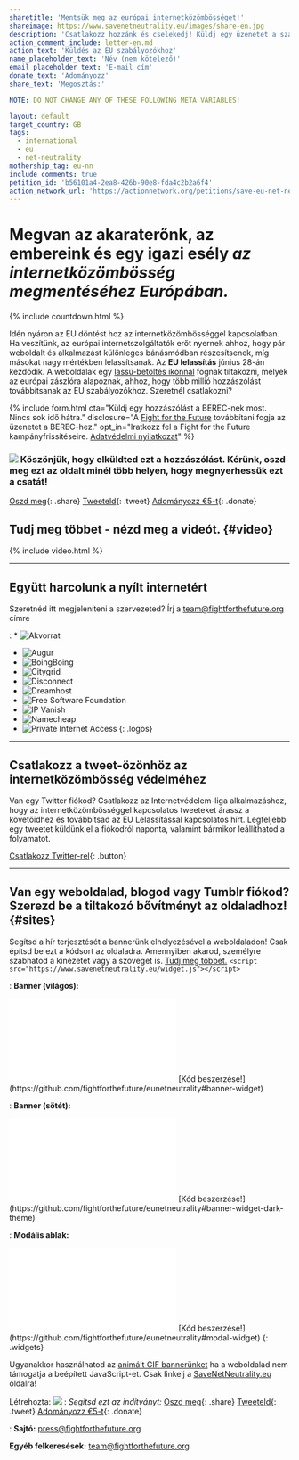 ```yaml
---
sharetitle: 'Mentsük meg az európai internetközömbösséget!'
shareimage: https://www.savenetneutrality.eu/images/share-en.jpg
description: 'Csatlakozz hozzánk és cselekedj! Küldj egy üzenetet a szabályozódnak.'
action_comment_include: letter-en.md
action_text: 'Küldés az EU szabályozókhoz'
name_placeholder_text: 'Név (nem kötelező)'
email_placeholder_text: 'E-mail cím'
donate_text: 'Adományozz'
share_text: 'Megosztás:'

NOTE: DO NOT CHANGE ANY OF THESE FOLLOWING META VARIABLES!

layout: default
target_country: GB
tags:
  - international
  - eu
  - net-neutrality
mothership_tag: eu-nn
include_comments: true
petition_id: 'b56101a4-2ea8-426b-90e8-fda4c2b2a6f4'
action_network_url: 'https://actionnetwork.org/petitions/save-eu-net-neutrality'
---
```


# Megvan **az akaraterőnk**, **az embereink** és **egy igazi esély** _az internetközömbösség megmentéséhez Európában._

{% include countdown.html %}

Idén nyáron az EU döntést hoz az internetközömbösséggel kapcsolatban. Ha veszítünk, az európai internetszolgáltatók erőt nyernek ahhoz, hogy pár weboldalt és alkalmazást különleges bánásmódban részesítsenek, míg másokat nagy mértékben lelassítsanak. Az **EU lelassítás** június 28-án kezdődik. A weboldalak egy [lassú-betöltés ikonnal](#sites) fognak tiltakozni, melyek az európai zászlóra alapoznak, ahhoz, hogy több millió hozzászólást továbbítsanak az EU szabályozókhoz. Szeretnél csatlakozni?

{% include form.html
  cta="Küldj egy hozzászólást a BEREC-nek most. Nincs sok idő hátra."
  disclosure="A [Fight for the Future](https://www.fightforthefuture.org) továbbítani fogja az üzenetet a BEREC-hez."
  opt_in="Iratkozz fel a Fight for the Future kampányfrissítéseire. [Adatvédelmi nyilatkozat](https://www.fightforthefuture.org/privacy)"
%}

### ![](/images/heart.png) Köszönjük, hogy elküldted ezt a hozzászólást. Kérünk, oszd meg ezt az oldalt minél több helyen, hogy megnyerhessük ezt a csatát!

[Oszd meg](https://www.facebook.com/sharer/sharer.php?u=http://www.savenetneutrality.eu){: .share}
[Tweeteld](https://twitter.com/intent/tweet?text=http%3A%2F%2Fwww.savenetneutrality.eu){: .tweet}
[Adományozz €5-t](https://donate.fightforthefuture.org/?tag=eu-nn){: .donate}

## Tudj meg többet - nézd meg a videót. {#video}

{% include video.html %}

----

## Együtt harcolunk a nyílt internetért

Szeretnéd itt megjeleníteni a szervezeted? Írj a [team@fightforthefuture.org](mailto:team@fightforthefuture.org) címre

: * ![Akvorrat](/images/logos/akvorrat.png)
  * ![Augur](/images/logos/augur.png)
  * ![BoingBoing](/images/logos/boingboing.png)
  * ![Citygrid](/images/logos/citygrid.png)
  * ![Disconnect](/images/logos/disconnectme.png)
  * ![Dreamhost](/images/logos/dreamhost.png)
  * ![Free Software Foundation](/images/logos/fsf.png)
  * ![IP Vanish](/images/logos/ipvanish.png)
  * ![Namecheap](/images/logos/namecheap.png)
  * ![Private Internet Access](/images/logos/pia.png)
{: .logos}

----

## Csatlakozz a tweet-özönhöz az internetközömbösség védelméhez

Van egy Twitter fiókod? Csatlakozz az Internetvédelem-liga alkalmazáshoz, hogy az internetközömbösséggel kapcsolatos tweeteket árassz a követőidhez és továbbítsad az EU Lelassítással kapcsolatos hírt. Legfeljebb egy tweetet küldünk el a fiókodról naponta, valamint bármikor leállíthatod a folyamatot.

[Csatlakozz Twitter-rel](#twitter){: .button}

----

## Van egy weboldalad, blogod vagy Tumblr fiókod? Szerezd be a tiltakozó bővítményt az oldaladhoz! {#sites}

Segítsd a hír terjesztését a bannerünk elhelyezésével a weboldaladon! Csak építsd be ezt a kódsort az oldaladra. Amennyiben akarod, személyre szabhatod a kinézetet vagy a szöveget is. [Tudj meg többet.](https://github.com/fightforthefuture/eunetneutrality#embed-the-widget-on-your-site) `<script src="https://www.savenetneutrality.eu/widget.js"></script>`

: **Banner (világos):**
  <iframe frameborder="0" src="/widget/banner/index.html#demo"></iframe>
  [Kód beszerzése!](https://github.com/fightforthefuture/eunetneutrality#banner-widget)

: **Banner (sötét):**
  <iframe frameborder="0" src="/widget/banner/index.html#demo-dark"></iframe>
  [Kód beszerzése!](https://github.com/fightforthefuture/eunetneutrality#banner-widget-dark-theme)

: **Modális ablak:**
  <iframe frameborder="0" src="/widget/modal/index.html#demo"></iframe>
  [Kód beszerzése!](https://github.com/fightforthefuture/eunetneutrality#modal-widget)
{: .widgets}

Ugyanakkor használhatod az [animált GIF bannerünket](https://github.com/fightforthefuture/eunetneutrality#animated-gif-banners) ha a weboldalad nem támogatja a beépített JavaScript-et.
Csak linkelj a [SaveNetNeutrality.eu](https://www.savenetneutrality.eu) oldalra!

Létrehozta: ![](images/fftf-footer-logo.png)
: _Segítsd ezt az indítványt:_
  [Oszd meg](https://www.facebook.com/sharer/sharer.php?u=http://www.savenetneutrality.eu){: .share}
  [Tweeteld](https://twitter.com/intent/tweet?text=http%3A%2F%2Fwww.savenetneutrality.eu){: .tweet}
  [Adományozz €5-t](https://donate.fightforthefuture.org/?tag=eu-nn){: .donate}

: **Sajtó:** [press@fightforthefuture.org](mailto:press@fightforthefuture.org)

  **Egyéb felkeresések:** [team@fightforthefuture.org](mailto:team@fightforthefuture.org)
